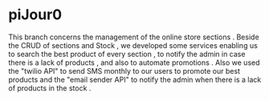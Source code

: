 # piJour0
This branch concerns the management of the online store sections . Beside the CRUD of sections and Stock ,
we developed some services enabling us to search the best product of every section , 
to notify the admin in case there is a lack of products , and also to automate promotions .
Also we used the "twilio API" to send SMS monthly to our users to promote our best products and the "email sender API" 
to notify the admin when there is a lack of products in the stock .
